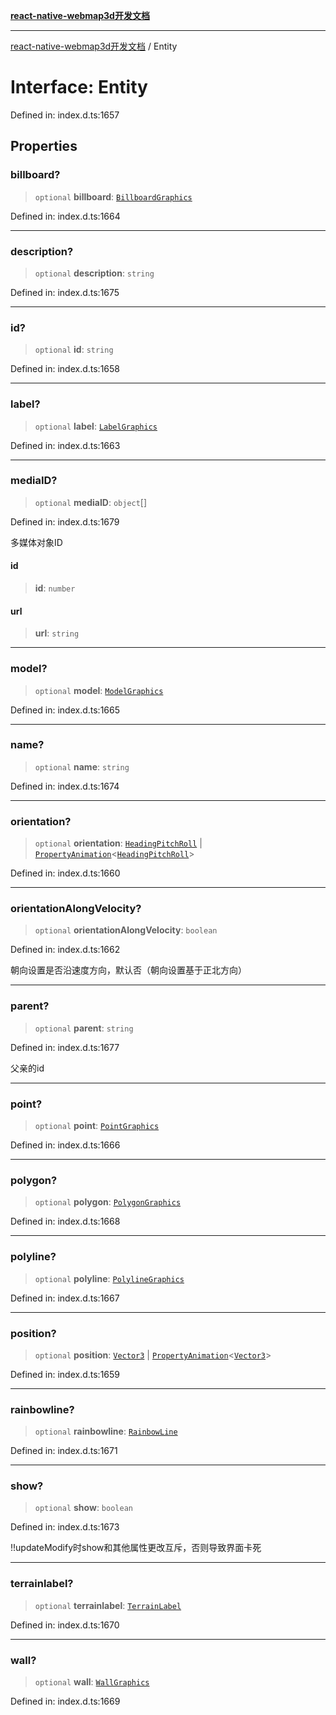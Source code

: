 [**react-native-webmap3d开发文档**](../README.md)

***

[react-native-webmap3d开发文档](../globals.md) / Entity

# Interface: Entity

Defined in: index.d.ts:1657

## Properties

### billboard?

> `optional` **billboard**: [`BillboardGraphics`](BillboardGraphics.md)

Defined in: index.d.ts:1664

***

### description?

> `optional` **description**: `string`

Defined in: index.d.ts:1675

***

### id?

> `optional` **id**: `string`

Defined in: index.d.ts:1658

***

### label?

> `optional` **label**: [`LabelGraphics`](LabelGraphics.md)

Defined in: index.d.ts:1663

***

### mediaID?

> `optional` **mediaID**: `object`[]

Defined in: index.d.ts:1679

多媒体对象ID

#### id

> **id**: `number`

#### url

> **url**: `string`

***

### model?

> `optional` **model**: [`ModelGraphics`](ModelGraphics.md)

Defined in: index.d.ts:1665

***

### name?

> `optional` **name**: `string`

Defined in: index.d.ts:1674

***

### orientation?

> `optional` **orientation**: [`HeadingPitchRoll`](HeadingPitchRoll.md) \| [`PropertyAnimation`](PropertyAnimation.md)\<[`HeadingPitchRoll`](HeadingPitchRoll.md)\>

Defined in: index.d.ts:1660

***

### orientationAlongVelocity?

> `optional` **orientationAlongVelocity**: `boolean`

Defined in: index.d.ts:1662

朝向设置是否沿速度方向，默认否（朝向设置基于正北方向）

***

### parent?

> `optional` **parent**: `string`

Defined in: index.d.ts:1677

父亲的id

***

### point?

> `optional` **point**: [`PointGraphics`](PointGraphics.md)

Defined in: index.d.ts:1666

***

### polygon?

> `optional` **polygon**: [`PolygonGraphics`](../type-aliases/PolygonGraphics.md)

Defined in: index.d.ts:1668

***

### polyline?

> `optional` **polyline**: [`PolylineGraphics`](../type-aliases/PolylineGraphics.md)

Defined in: index.d.ts:1667

***

### position?

> `optional` **position**: [`Vector3`](Vector3.md) \| [`PropertyAnimation`](PropertyAnimation.md)\<[`Vector3`](Vector3.md)\>

Defined in: index.d.ts:1659

***

### rainbowline?

> `optional` **rainbowline**: [`RainbowLine`](RainbowLine.md)

Defined in: index.d.ts:1671

***

### show?

> `optional` **show**: `boolean`

Defined in: index.d.ts:1673

!!updateModify时show和其他属性更改互斥，否则导致界面卡死

***

### terrainlabel?

> `optional` **terrainlabel**: [`TerrainLabel`](TerrainLabel.md)

Defined in: index.d.ts:1670

***

### wall?

> `optional` **wall**: [`WallGraphics`](WallGraphics.md)

Defined in: index.d.ts:1669
